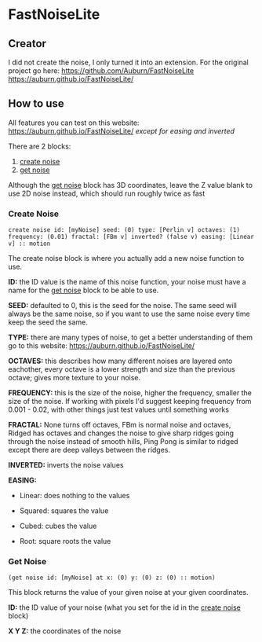 # FastNoiseLite

## Creator
I did not create the noise, I only turned it into an extension.
For the original project go here:
https://github.com/Auburn/FastNoiseLite
https://auburn.github.io/FastNoiseLite/

## How to use

All features you can test on this website: https://auburn.github.io/FastNoiseLite/
*except for easing and inverted*

There are 2 blocks:

1. [create noise](#createNoise)
2. [get noise](#getNoise)

Although the [get noise](#getNoise) block has 3D coordinates, leave the Z value blank to use 2D noise instead, which should run roughly twice as fast

### Create Noise <a name="createNoise"></a>

```scratch
create noise id: [myNoise] seed: (0) type: [Perlin v] octaves: (1) frequency: (0.01) fractal: [FBm v] inverted? (false v) easing: [Linear v] :: motion
```
The create noise block is where you actually add a new noise function to use.

**ID:**
the ID value is the name of this noise function, your noise must have a name for the [get noise](#getNoise) block to be able to use.

**SEED:**
defaulted to 0, this is the seed for the noise. The same seed will always be the same noise, so if you want to use the same noise every time keep the seed the same.

**TYPE:**
there are many types of noise, to get a better understanding of them go to this website: https://auburn.github.io/FastNoiseLite/

**OCTAVES:**
this describes how many different noises are layered onto eachother, every octave is a lower strength and size than the previous octave; gives more texture to your noise.

**FREQUENCY:**
this is the size of the noise, higher the frequency, smaller the size of the noise. If working with pixels I'd suggest keeping frequency from 0.001 - 0.02, with other things just test values until something works

**FRACTAL:**
None turns off octaves, FBm is normal noise and octaves, Ridged has octaves and changes the noise to give sharp ridges going through the noise instead of smooth hills, Ping Pong is similar to ridged except there are deep valleys between the ridges.

**INVERTED:**
inverts the noise values

**EASING:**

- Linear: does nothing to the values

- Squared: squares the value

- Cubed: cubes the value

- Root: square roots the value

### Get Noise <a name="getNoise"></a>

```scratch
(get noise id: [myNoise] at x: (0) y: (0) z: (0) :: motion)
```
This block returns the value of your given noise at your given coordinates.

**ID:**
the ID value of your noise (what you set for the id in the [create noise](#createNoise) block)

**X Y Z:**
the coordinates of the noise